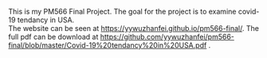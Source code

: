 This is my PM566 Final Project. The goal for the project is to examine covid-19 tendancy in USA.  
The website can be seen at https://yywuzhanfei.github.io/pm566-final/.
The full pdf can be download at https://github.com/yywuzhanfei/pm566-final/blob/master/Covid-19%20tendancy%20in%20USA.pdf .
